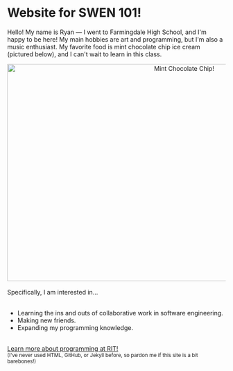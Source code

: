 # Website for SWEN 101!

Hello! My name is Ryan — I went to Farmingdale High School, and I'm happy to be here! My main hobbies are art and programming, but I'm also a music enthusiast. My favorite food is mint chocolate chip ice cream (pictured below), and I can't wait to learn in this class.
<br>
<center><img src="https://upload.wikimedia.org/wikipedia/commons/1/19/2020-04-27_22_38_20_Friendly%27s_Mint_Chocolate_Chip_Ice_Cream_in_the_Franklin_Farm_section_of_Oak_Hill%2C_Fairfax_County%2C_Virginia.jpg" alt="Mint Chocolate Chip!" width="800" height="500"></center>
<br>
Specifically, I am interested in...
<ul><br>
<li>Learning the ins and outs of collaborative work in software engineering.</li>
<li>Making new friends.</li>
<li>Expanding my programming knowledge.</li>
</ul><br>
<a href = "https://www.rit.edu/computing/department-software-engineering" target = "_self">Learn more about programming at RIT!</a>
<br>
<sub>(I've never used HTML, GitHub, or Jekyll before, so pardon me if this site is a bit barebones!)</sub>
